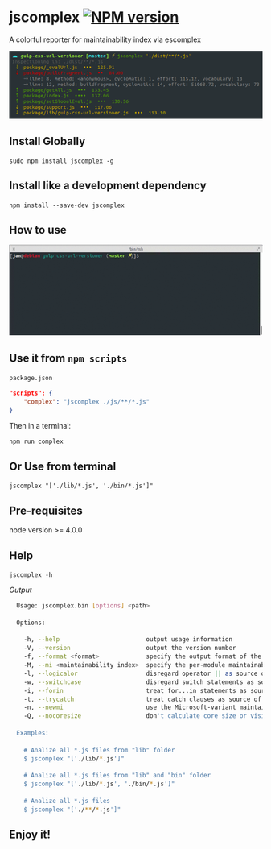 # jscomplex [![NPM version][npm-image]][npm-url]
A colorful reporter for maintainability index via escomplex

![jscomplex basic use](docs/images/jscomplex-basic-use.png)


## Install Globally 

```
sudo npm install jscomplex -g
```

## Install like a development dependency 

```
npm install --save-dev jscomplex
```

## How to use

![jscomplex](docs/images/jscomplex.gif)

## Use it from `npm scripts`

`package.json` 

```json
"scripts": {
    "complex": "jscomplex ./js/**/*.js"
}
```

Then in a terminal: 

```bash
npm run complex
```

## Or Use from terminal

```
jscomplex "['./lib/*.js', './bin/*.js']"
```

## Pre-requisites

node version >= 4.0.0


## Help

```
jscomplex -h
```
*Output*

```bash
  Usage: jscomplex.bin [options] <path>

  Options:

    -h, --help                        output usage information
    -V, --version                     output the version number
    -f, --format <format>             specify the output format of the report
    -M, --mi <maintainability index>  specify the per-module maintainability index threshold
    -l, --logicalor                   disregard operator || as source of cyclomatic complexity
    -w, --switchcase                  disregard switch statements as source of cyclomatic complexity
    -i, --forin                       treat for...in statements as source of cyclomatic complexity
    -t, --trycatch                    treat catch clauses as source of cyclomatic complexity
    -n, --newmi                       use the Microsoft-variant maintainability index (scale of 0 to 100)
    -Q, --nocoresize                  don't calculate core size or visibility matrix

  Examples:

    # Analize all *.js files from "lib" folder
    $ jscomplex "['./lib/*.js']"

    # Analize all *.js files from "lib" and "bin" folder
    $ jscomplex "['./lib/*.js', './bin/*.js']"

    # Analize all *.js files
    $ jscomplex "['./**/*.js']"
```


## Enjoy it!


[npm-image]: http://img.shields.io/npm/v/jscomplex.svg
[npm-url]: https://www.npmjs.org/package/jscomplex
